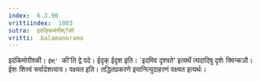 ```yaml
---
index:  6.3.90
vrittiindex:  1003
sutra:  इदङ्किमोरीश्?की
vritti:  balamanorama 
---
```


इदंकिमोरीश्की। `ईश्' `की'ति द्वे पदे। ईदृक् ईदृश इति। `इदमिव दृश्यते' इत्यर्थे त्यदादिषु दृशेः क्विन्कञौ। ईशः शित्त्वं सर्वादेशत्वाय। वक्ष्यत इति। तद्धितप्रकरणे इयानित्युदाहरणं वक्ष्यत इत्यर्थः। 

